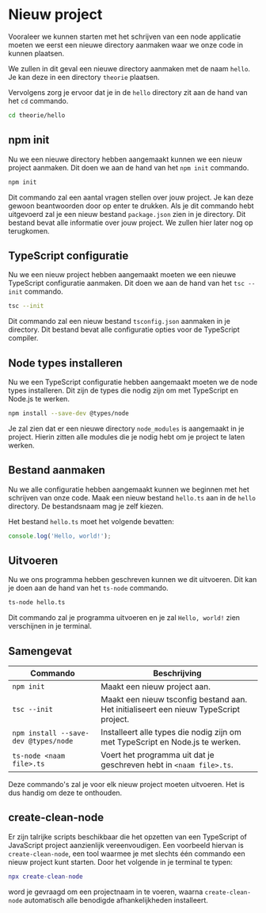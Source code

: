 # Nieuw project

Vooraleer we kunnen starten met het schrijven van een node applicatie moeten we eerst een nieuwe directory aanmaken waar we onze code in kunnen plaatsen.

We zullen in dit geval een nieuwe directory aanmaken met de naam `hello`. Je kan deze in een directory `theorie` plaatsen.

Vervolgens zorg je ervoor dat je in de `hello` directory zit aan de hand van het `cd` commando.

```bash
cd theorie/hello
```

## npm init

Nu we een nieuwe directory hebben aangemaakt kunnen we een nieuw project aanmaken. Dit doen we aan de hand van het `npm init` commando.

```bash
npm init
```

Dit commando zal een aantal vragen stellen over jouw project. Je kan deze gewoon beantwoorden door op enter te drukken. Als je dit commando hebt uitgevoerd zal je een nieuw bestand `package.json` zien in je directory. Dit bestand bevat alle informatie over jouw project. We zullen hier later nog op terugkomen.

## TypeScript configuratie

Nu we een nieuw project hebben aangemaakt moeten we een nieuwe TypeScript configuratie aanmaken. Dit doen we aan de hand van het `tsc --init` commando.

```bash
tsc --init
```

Dit commando zal een nieuw bestand `tsconfig.json` aanmaken in je directory. Dit bestand bevat alle configuratie opties voor de TypeScript compiler.

## Node types installeren

Nu we een TypeScript configuratie hebben aangemaakt moeten we de node types installeren. Dit zijn de types die nodig zijn om met TypeScript en Node.js te werken.

```bash
npm install --save-dev @types/node
```

Je zal zien dat er een nieuwe directory `node_modules` is aangemaakt in je project. Hierin zitten alle modules die je nodig hebt om je project te laten werken.

## Bestand aanmaken

Nu we alle configuratie hebben aangemaakt kunnen we beginnen met het schrijven van onze code. Maak een nieuw bestand `hello.ts` aan in de `hello` directory. De bestandsnaam mag je zelf kiezen.

Het bestand `hello.ts` moet het volgende bevatten:

```typescript
console.log('Hello, world!');
```

## Uitvoeren

Nu we ons programma hebben geschreven kunnen we dit uitvoeren. Dit kan je doen aan de hand van het `ts-node` commando.

```bash
ts-node hello.ts
```

Dit commando zal je programma uitvoeren en je zal `Hello, world!` zien verschijnen in je terminal.

## Samengevat

| Commando                             | Beschrijving                                                                          |
| ------------------------------------ | ------------------------------------------------------------------------------------- |
| `npm init`                           | Maakt een nieuw project aan.                                                          |
| `tsc --init`                         | Maakt een nieuw tsconfig bestand aan. Het initialiseert een nieuw TypeScript project. |
| `npm install --save-dev @types/node` | Installeert alle types die nodig zijn om met TypeScript en Node.js te werken.         |
| `ts-node <naam file>.ts`             | Voert het programma uit dat je geschreven hebt in `<naam file>.ts`.                   |

Deze commando's zal je voor elk nieuw project moeten uitvoeren. Het is dus handig om deze te onthouden.

## create-clean-node

Er zijn talrijke scripts beschikbaar die het opzetten van een TypeScript of JavaScript project aanzienlijk vereenvoudigen. Een voorbeeld hiervan is `create-clean-node`, een tool waarmee je met slechts één commando een nieuw project kunt starten. Door het volgende in je terminal te typen:

```lua
npx create-clean-node
```

word je gevraagd om een projectnaam in te voeren, waarna `create-clean-node` automatisch alle benodigde afhankelijkheden installeert.
